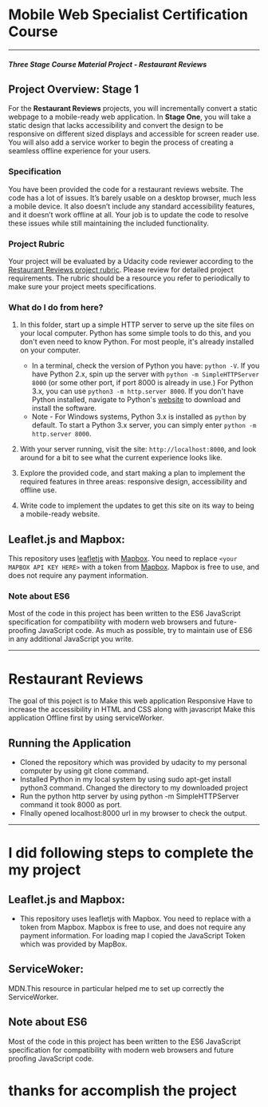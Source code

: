 # Mobile Web Specialist Certification Course
---
#### _Three Stage Course Material Project - Restaurant Reviews_

## Project Overview: Stage 1

For the **Restaurant Reviews** projects, you will incrementally convert a static webpage to a mobile-ready web application. In **Stage One**, you will take a static design that lacks accessibility and convert the design to be responsive on different sized displays and accessible for screen reader use. You will also add a service worker to begin the process of creating a seamless offline experience for your users.

### Specification

You have been provided the code for a restaurant reviews website. The code has a lot of issues. It’s barely usable on a desktop browser, much less a mobile device. It also doesn’t include any standard accessibility features, and it doesn’t work offline at all. Your job is to update the code to resolve these issues while still maintaining the included functionality.

### Project Rubric

Your project will be evaluated by a Udacity code reviewer according to the [Restaurant Reviews project rubric](https://review.udacity.com/#!/rubrics/1090/view). Please review for detailed project requirements. The rubric should be a resource you refer to periodically to make sure your project meets specifications.

### What do I do from here?

1. In this folder, start up a simple HTTP server to serve up the site files on your local computer. Python has some simple tools to do this, and you don't even need to know Python. For most people, it's already installed on your computer.

    * In a terminal, check the version of Python you have: `python -V`. If you have Python 2.x, spin up the server with `python -m SimpleHTTPServer 8000` (or some other port, if port 8000 is already in use.) For Python 3.x, you can use `python3 -m http.server 8000`. If you don't have Python installed, navigate to Python's [website](https://www.python.org/) to download and install the software.
   * Note -  For Windows systems, Python 3.x is installed as `python` by default. To start a Python 3.x server, you can simply enter `python -m http.server 8000`.
2. With your server running, visit the site: `http://localhost:8000`, and look around for a bit to see what the current experience looks like.
3. Explore the provided code, and start making a plan to implement the required features in three areas: responsive design, accessibility and offline use.
4. Write code to implement the updates to get this site on its way to being a mobile-ready website.

## Leaflet.js and Mapbox:

This repository uses [leafletjs](https://leafletjs.com/) with [Mapbox](https://www.mapbox.com/). You need to replace `<your MAPBOX API KEY HERE>` with a token from [Mapbox](https://www.mapbox.com/). Mapbox is free to use, and does not require any payment information.

### Note about ES6

Most of the code in this project has been written to the ES6 JavaScript specification for compatibility with modern web browsers and future-proofing JavaScript code. As much as possible, try to maintain use of ES6 in any additional JavaScript you write.

----------------------------

# Restaurant Reviews
The goal of this poject is to  Make this web application Responsive  Have to increase the accessibility in HTML and CSS along with javascript  Make this application Offline first by using serviceWorker.

## Running the Application
- Cloned the repository which was provided by udacity to my personal computer by using git clone command.
- Installed Python in my local system by using sudo apt-get install python3 command. Changed the directory to my downloaded project
- Run the python http server by using python -m SimpleHTTPServer command it took 8000 as port.
- FInally opened localhost:8000 url in my browser to check the output.

 -------------------------------------------------------------------------------------------
 
# I did following steps to complete the my project

## Leaflet.js and Mapbox:
- This repository uses leafletjs with Mapbox. You need to replace <your MAPBOX API KEY HERE> with a token from Mapbox. Mapbox is free to 
use, and does not require any payment information. For loading map I copied the JavaScript Token which was provided by MapBox.
 
## ServiceWoker:

MDN.This resource in particular helped me to set up correctly the ServiceWorker.

## Note about ES6
Most of the code in this project has been written to the ES6 JavaScript specification for compatibility with modern web browsers and 
future proofing JavaScript code.

# thanks for accomplish the project

